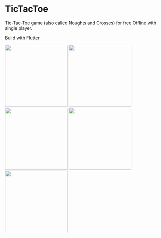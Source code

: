 # TicTacToe
Tic-Tac-Toe game (also called Noughts and Crosses) for free Offline with single player.


Build with Flutter


<img src="https://user-images.githubusercontent.com/40181783/147449084-f62578f8-b5e9-4f21-b10d-ae5e97f2c7fa.png" width="200">  <img src="https://user-images.githubusercontent.com/40181783/147449097-d88e1a5b-c4e7-4e67-93dd-646b0789c638.png" width="200">  <img src="https://user-images.githubusercontent.com/40181783/147449105-1e53b449-024c-4e17-8fbe-5910de6cfb47.png" width="200">  <img src="https://user-images.githubusercontent.com/40181783/147449116-a1cff4a7-8a1f-4496-93ac-520005982e08.png" width="200">  <img src="https://user-images.githubusercontent.com/40181783/147449128-77ba7e4b-6819-4c8f-8b59-e9c734746057.png" width="200">
